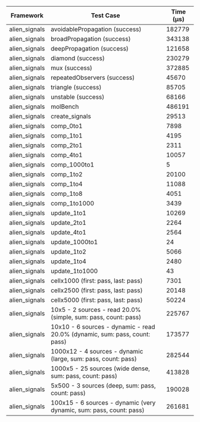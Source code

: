 | Framework | Test Case | Time (μs) |
| --- | --- | --- |
| alien_signals | avoidablePropagation (success) | 182779 |
| alien_signals | broadPropagation (success) | 343138 |
| alien_signals | deepPropagation (success) | 121658 |
| alien_signals | diamond (success) | 230279 |
| alien_signals | mux (success) | 372885 |
| alien_signals | repeatedObservers (success) | 45670 |
| alien_signals | triangle (success) | 85705 |
| alien_signals | unstable (success) | 68166 |
| alien_signals | molBench | 486191 |
| alien_signals | create_signals | 29513 |
| alien_signals | comp_0to1 | 7898 |
| alien_signals | comp_1to1 | 4195 |
| alien_signals | comp_2to1 | 2311 |
| alien_signals | comp_4to1 | 10057 |
| alien_signals | comp_1000to1 | 5 |
| alien_signals | comp_1to2 | 20100 |
| alien_signals | comp_1to4 | 11088 |
| alien_signals | comp_1to8 | 4051 |
| alien_signals | comp_1to1000 | 3439 |
| alien_signals | update_1to1 | 10269 |
| alien_signals | update_2to1 | 2264 |
| alien_signals | update_4to1 | 2564 |
| alien_signals | update_1000to1 | 24 |
| alien_signals | update_1to2 | 5066 |
| alien_signals | update_1to4 | 2480 |
| alien_signals | update_1to1000 | 43 |
| alien_signals | cellx1000 (first: pass, last: pass) | 7301 |
| alien_signals | cellx2500 (first: pass, last: pass) | 20148 |
| alien_signals | cellx5000 (first: pass, last: pass) | 50224 |
| alien_signals | 10x5 - 2 sources - read 20.0% (simple, sum: pass, count: pass) | 225767 |
| alien_signals | 10x10 - 6 sources - dynamic - read 20.0% (dynamic, sum: pass, count: pass) | 173577 |
| alien_signals | 1000x12 - 4 sources - dynamic (large, sum: pass, count: pass) | 282544 |
| alien_signals | 1000x5 - 25 sources (wide dense, sum: pass, count: pass) | 413828 |
| alien_signals | 5x500 - 3 sources (deep, sum: pass, count: pass) | 190028 |
| alien_signals | 100x15 - 6 sources - dynamic (very dynamic, sum: pass, count: pass) | 261681 |
